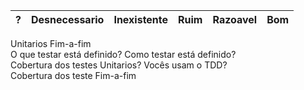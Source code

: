| ?  | Desnecessario |  Inexistente | Ruim  | Razoavel | Bom |
|----|:-------------:|-------------:| ------|----------|-----|
Unitarios	Fim-a-fim	
O que testar está definido?	
Como testar está definido?	
Cobertura dos testes Unitarios?
Vocês usam o TDD?	
Cobertura dos teste  Fim-a-fim	
